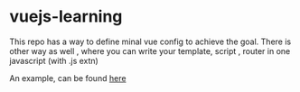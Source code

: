 # vuejs-learning
This repo has a way to define minal vue config to achieve the goal. 
There is other way as well , where you can write your template, script , router in one javascript (with .js extn)

An example, can be found [here](https://github.com/samitkumarpatel/azure-automation/blob/master/app-service/springboot-redis-cosmodb/src/main/resources/templates/index.html)



